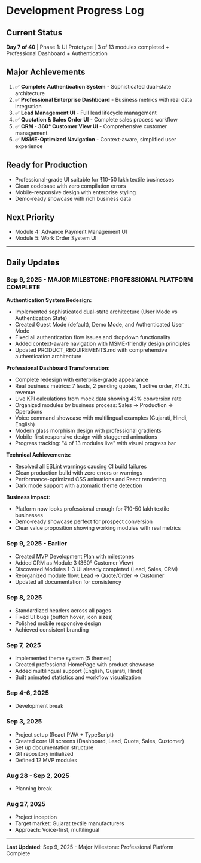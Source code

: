 # Development Progress Log

## Current Status
**Day 7 of 40** | Phase 1: UI Prototype | 3 of 13 modules completed + Professional Dashboard + Authentication

## Major Achievements
1. ✅ **Complete Authentication System** - Sophisticated dual-state architecture
2. ✅ **Professional Enterprise Dashboard** - Business metrics with real data integration
3. ✅ **Lead Management UI** - Full lead lifecycle management
4. ✅ **Quotation & Sales Order UI** - Complete sales process workflow
5. ✅ **CRM - 360° Customer View UI** - Comprehensive customer management
6. ✅ **MSME-Optimized Navigation** - Context-aware, simplified user experience

## Ready for Production
- Professional-grade UI suitable for ₹10-50 lakh textile businesses
- Clean codebase with zero compilation errors
- Mobile-responsive design with enterprise styling
- Demo-ready showcase with rich business data

## Next Priority
- Module 4: Advance Payment Management UI
- Module 5: Work Order System UI

---

## Daily Updates

### Sep 9, 2025 - MAJOR MILESTONE: PROFESSIONAL PLATFORM COMPLETE
**Authentication System Redesign:**
- Implemented sophisticated dual-state architecture (User Mode vs Authentication State)
- Created Guest Mode (default), Demo Mode, and Authenticated User Mode
- Fixed all authentication flow issues and dropdown functionality
- Added context-aware navigation with MSME-friendly design principles
- Updated PRODUCT_REQUIREMENTS.md with comprehensive authentication architecture

**Professional Dashboard Transformation:**
- Complete redesign with enterprise-grade appearance
- Real business metrics: 7 leads, 2 pending quotes, 1 active order, ₹14.3L revenue
- Live KPI calculations from mock data showing 43% conversion rate
- Organized modules by business process: Sales → Production → Operations
- Voice command showcase with multilingual examples (Gujarati, Hindi, English)
- Modern glass morphism design with professional gradients
- Mobile-first responsive design with staggered animations
- Progress tracking: "4 of 13 modules live" with visual progress bar

**Technical Achievements:**
- Resolved all ESLint warnings causing CI build failures
- Clean production build with zero errors or warnings
- Performance-optimized CSS animations and React rendering
- Dark mode support with automatic theme detection

**Business Impact:**
- Platform now looks professional enough for ₹10-50 lakh textile businesses
- Demo-ready showcase perfect for prospect conversion
- Clear value proposition showing working modules with real metrics

### Sep 9, 2025 - Earlier
- Created MVP Development Plan with milestones
- Added CRM as Module 3 (360° Customer View)
- Discovered Modules 1-3 UI already completed (Lead, Sales, CRM)
- Reorganized module flow: Lead → Quote/Order → Customer
- Updated all documentation for consistency

### Sep 8, 2025
- Standardized headers across all pages
- Fixed UI bugs (button hover, icon sizes)
- Polished mobile responsive design
- Achieved consistent branding

### Sep 7, 2025
- Implemented theme system (5 themes)
- Created professional HomePage with product showcase
- Added multilingual support (English, Gujarati, Hindi)
- Built animated statistics and workflow visualization

### Sep 4-6, 2025
- Development break

### Sep 3, 2025
- Project setup (React PWA + TypeScript)
- Created core UI screens (Dashboard, Lead, Quote, Sales, Customer)
- Set up documentation structure
- Git repository initialized
- Defined 12 MVP modules

### Aug 28 - Sep 2, 2025
- Planning break

### Aug 27, 2025
- Project inception
- Target market: Gujarat textile manufacturers
- Approach: Voice-first, multilingual

---

**Last Updated**: Sep 9, 2025 - Major Milestone: Professional Platform Complete